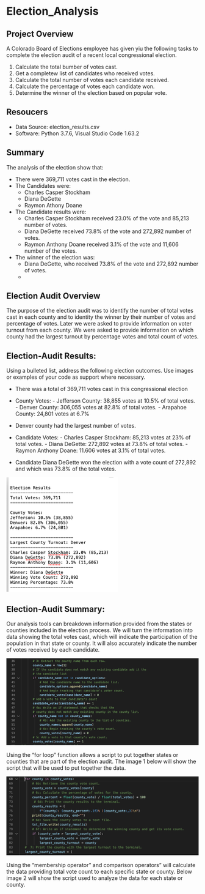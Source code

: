 # Election_Analysis

## Project Overview
A Colorado Board of Elections employee has given yiu the following tasks to complete the election audit of a recent local congressional election.

1. Calculate the total bumber of votes cast.
2. Get a completew list of candidates who received votes.
3. Calculate the total number of votes each candidate received.
4. Calculate the percentage of votes each candidate won.
5. Determine the winner of the election based on popular vote.

## Resoucers
- Data Source: election_results.csv
- Software:  Python 3.7.6, Visual Studio Code 1.63.2

## Summary
The analysis of the election show that:
- There were 369,711 votes cast in the election.
- The Candidates were:
    - Charles Casper Stockham
    - Diana DeGette
    - Raymon Athony Doane
- The Candidate results were:
    - Charles Casper Stockham received 23.0% of the vote and 85,213 number of votes.
    - Diana DeGette received 73.8% of the vote and 272,892 number of votes.
    - Raymon Anthony Doane received 3.1% of the vote and 11,606 number of the votes.
- The winner of the election was:
    - Diana DeGette, who received 73.8% of the vote and 272,892 number of votes.
    - 
## Election Audit Overview
The purpose of the election audit was to identify the number of total votes cast in each county and to identity the winner by their number of votes and percentage of votes.  Later we were asked to provide information on voter turnout from each county.  We were asked to provide information on which county had the largest turnout by percentage votes and total count of votes.



## Election-Audit Results:
Using a bulleted list, address the following election outcomes. Use images or examples of your code as support where necessary.
-	There was a total of 369,711 votes cast in this congressional election
-	County Votes:
    	- Jefferson County: 	38,855 votes at 10.5% of total votes.
        - Denver County:     	306,055 votes at 82.8% of total votes.
        - Arapahoe County:  	24,801 votes at 6.7%

-   Denver county had the largest number of votes.
-	Candidate Votes:
	    - Charles Casper Stockham:	85,213 votes at 23% of total votes.
        - Diana DeGette: 		272,892 votes at 73.8% of total votes.
        - Raymon Anthony Doane:	11.606 votes at 3.1% of total votes.

-   Candidate Diana DeGette won the election with a vote count of 272,892 and which was 73.8% of the total votes.

![image](https://github.com/bradrobe/Election_Analysis/blob/main/Election%20Results.png)

## Election-Audit Summary:
Our analysis tools can breakdown information provided from the states or counties included in the election process.  We will turn the information into data showing the total votes cast, which will indicate the participation of the population in that state or county.  It will also accurately indicate the number of votes received by each candidate.  

![image](https://github.com/bradrobe/Election_Analysis/blob/main/Election%20Counties%20-%20Code%20to%20for%20County.png)

Using the “for loop” function allows a script to put together states or counties that are part of the election audit.  The image 1 below will show the script that will be used to put together the data.

![image](https://github.com/bradrobe/Election_Analysis/blob/main/Election%20County%20-%20Comparative%20Code.png)

Using the “membership operator” and comparison operators” will calculate the data providing total vote count to each specific state or county.  Below image 2 will show the script used to analyze the data for each state or county.




